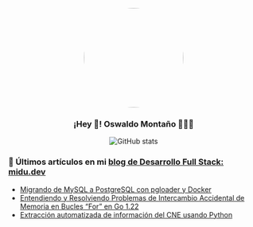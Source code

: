 <p align="center" width="300">
   <img align="center" width="200" src="https://avatars.githubusercontent.com/u/17863301?s=400&u=b2dec91d6774ae1845d2cb9ae03d956988acfe82&v=4" style="max-width: 100%;border-radius: 100%;"/>
   <h3 align="center">¡Hey 👋!  Oswaldo Montaño 👨🏻‍💻</h3>
</p>
<div align="center">
   
   ![GitHub stats]([https://github-readme-stats.vercel.app/api?username=midudev&show_icons=true&locale=es&theme=dark#gh-dark-mode-only](https://github-readme-stats.vercel.app/api?username=oswaldom-code&show_icons=true&locale=es&theme=dark#gh-dark-mode-only))
   
</div>


### 📝 Últimos artículos en mi [blog de Desarrollo Full Stack: midu.dev](https://midu.dev)
- [Migrando de MySQL a PostgreSQL con pgloader y Docker]([https://midu.dev/top-5-preguntas-javascript-stack-overflow/](https://oswaldom-code.medium.com/migrando-de-mysql-a-postgresql-con-pgloader-y-docker-ca64d894391b))
- [Entendiendo y Resolviendo Problemas de Intercambio Accidental de Memoria en Bucles “For” en Go 1.22]([https://midu.dev/to-reversed-to-spliced-to-sorted-with/](https://oswaldom-code.medium.com/entendiendo-y-resolviendo-problemas-de-compartici%C3%B3n-en-bucles-for-en-go-1-22-06c22a385e4b))
- [Extracción automatizada de información del CNE usando Python]([https://midu.dev/leer-copiar-pegar-portapapeles-javascript/](https://oswaldom-code.medium.com/scraping-al-cne-con-python-d2388c6eba1b))
